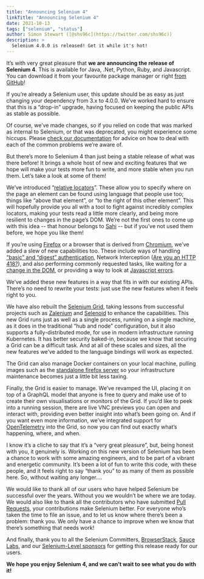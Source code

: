 ```yaml
---
title: "Announcing Selenium 4"
linkTitle: "Announcing Selenium 4"
date: 2021-10-13
tags: ["selenium", "status"]
author: Simon Stewart ([@shs96c](https://twitter.com/shs96c))
description: >
  Selenium 4.0.0 is released! Get it while it's hot!
---
```


It’s with very great pleasure that **we are announcing the release of
Selenium 4**. This is available for Java, .Net, Python, Ruby, and
Javascript. You can download it from your favourite package manager or
right [from GitHub][github]!

If you’re already a Selenium user, this update should be as easy as
just changing your dependency from 3.x to 4.0.0. We’ve worked hard to
ensure that this is a “drop-in” upgrade, having focused on keeping the
public APIs as stable as possible.

Of course, we’ve made changes, so if you relied on code that was
marked as internal to Selenium, or that was deprecated, you might
experience some hiccups. Please [check our documentation][docs] for
advice on how to deal with each of the common problems we’re aware of.

But there’s more to Selenium 4 than just being a stable release of
what was there before! It brings a whole host of new and exciting
features that we hope will make your tests more fun to write, and more
stable when you run them. Let’s take a look at some of them!

We’ve introduced “[relative locators][relative locators]”. These allow you to specify
where on the page an element can be found using language that people
use too; things like “above that element”, or “to the right of this
other element”. This will hopefully provide you all with a tool to
fight against incredibly complex locators, making your tests read a
little more clearly, and being more resilient to changes in the page’s
DOM. We’re not the first ones to come up with this idea -- that honour
belongs to [Sahi][sahi] -- but if you’ve not used them before, we hope
you like them!

If you’re using [Firefox][firefox] or a browser that is derived from
[Chromium][chromium], we’ve added a slew of new capabilities
too. These include ways of handling [“basic” and “digest”
authentication][auth], Network Interception ([Are you an HTTP
418?][teapot]), and also performing commonly requested tasks, like
waiting for a [change in the DOM][mutation], or providing a way to
look at [Javascript errors][js errors].

We’ve added these new features in a way that fits in with our existing
APIs. There’s no need to rewrite your tests: just use the new features
when it feels right to you.

We have also rebuilt the [Selenium Grid][grid], taking lessons from
successful projects such as [Zalenium][zalenium] and
[Selenoid][selenoid] to enhance the capabilities. This new Grid runs
just as well as a single process, running on a single machine, as it
does in the traditional “hub and node” configuration, but it also
supports a fully-distributed mode, for use in modern infrastructure
running Kubernetes. It has better security baked-in, because we know
that securing a Grid can be a difficult task. And at all of these
scales and sizes, all the new features we’ve added to the language
bindings will work as expected.

The Grid can also manage Docker containers on your local machine,
pulling images such as the [standalone firefox server][docker] so your
infrastructure maintenance becomes just a little bit less taxing.

Finally, the Grid is easier to manage. We’ve revamped the UI, placing
it on top of a GraphQL model that anyone is free to query and make use
of to create their own visualisations or monitors of the Grid. If
you’d like to peek into a running session, there are live VNC previews
you can open and interact with, providing even better insight into
what’s been going on. And if you want even more information, we’ve
integrated support for [OpenTelemetry][otel] into the Grid, so now you
can find out exactly what’s happening, where, and when.

I know it’s a cliche to say that it’s a “very great pleasure”, but,
being honest with you, it genuinely is. Working on this new version of
Selenium has been a chance to work with some amazing engineers, and to
be part of a vibrant and energetic community. It’s been a lot of fun
to write this code, with these people, and it feels right to say
“thank you” to as many of them as possible here. So, without waiting
any longer....

We would like to thank all of our users who have helped Selenium be
successful over the years. Without you we wouldn’t be where we are
today. We would also like to thank all the contributors who have
submitted [Pull Requests][pr], your contributions make Selenium better. For
everyone who’s taken the time to file an issue, and to let us know
where there’s been a problem: thank you. We only have a chance to
improve when we know that there’s something that needs work!

And finally, thank you to all the Selenium Committers,
[BrowserStack][browserstack], [Sauce Labs][saucelabs], and our
[Selenium-Level sponsors][sponsors] for getting this release ready for
our users.

**We hope you enjoy Selenium 4, and we can’t wait to see what you do
with it!**

[auth]: /documentation/webdriver/bidirectional/bidi_api/#register-basic-auth
[browserstack]: https://www.browserstack.com/
[chromium]: https://www.chromium.org/Home
[docker]: https://hub.docker.com/u/selenium
[docs]: /documentation/getting_started/how_to_upgrade_to_selenium_4/
[firefox]: https://www.mozilla.org/en-GB/firefox/new/
[github]: https://github.com/SeleniumHQ/selenium/releases/tag/selenium-4.0.0
[grid]: /documentation/grid/
[js errors]: /documentation/webdriver/bidirectional/bidi_api/#listen-to-js-exceptions
[mutation]: /documentation/webdriver/bidirectional/bidi_api/#mutation-observation
[otel]: https://opentelemetry.io
[pr]: https://github.com/SeleniumHQ/selenium/pulls
[relative locators]: /documentation/webdriver/locating_elements/#relative-locators
[sahi]: https://www.sahipro.com
[saucelabs]: https://saucelabs.com
[selenoid]: https://aerokube.com/selenoid/latest/
[sponsors]: https://www.selenium.dev/sponsors/
[teapot]: https://developer.mozilla.org/en-US/docs/Web/HTTP/Status/418
[zalenium]: https://opensource.zalando.com/zalenium/
